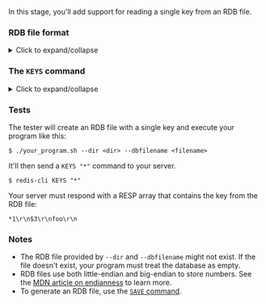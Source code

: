 In this stage, you'll add support for reading a single key from an RDB file.

### RDB file format

<details>
  <summary>Click to expand/collapse</summary>
#### RDB file format overview

Here are the different sections of the RDB file, in order:

1.  Header section
2.  Metadata section
3.  Database section
4.  End of file section

RDB files use special encodings to store different types of data. The ones relevant to this stage are "size encoding" and "string encoding." These are explained near the end of this page.

The following breakdown of the RDB file format is based on [Redis RDB File Format](https://rdb.fnordig.de/file_format.html) by Jan-Erik Rediger. We’ve only included the parts that are relevant to this stage.

#### Header section

RDB files begin with a header section, which looks something like this:
```
52 45 44 49 53 30 30 31 31  // Magic string + version number (ASCII): "REDIS0011".
```

The header contains the magic string `REDIS`, followed by a four-character RDB version number. In this challenge, the test RDB files all use version 11. So, the header is always `REDIS0011`.

#### Metadata section

Next is the metadata section. It contains zero or more "metadata subsections," which each specify a single metadata attribute. Here's an example of a metadata subsection that specifies `redis-ver`:
```
FA                             // Indicates the start of a metadata subsection.
09 72 65 64 69 73 2D 76 65 72  // The name of the metadata attribute (string encoded): "redis-ver".
06 36 2E 30 2E 31 36           // The value of the metadata attribute (string encoded): "6.0.16".
```

The metadata name and value are always string encoded.

#### Database section

Next is the database section. It contains zero or more "database subsections," which each describe a single database. Here's an example of a database subsection:
```
FE                       // Indicates the start of a database subsection.
00                       /* The index of the database (size encoded).
                            Here, the index is 0. */

FB                       // Indicates that hash table size information follows.
03                       /* The size of the hash table that stores the keys and values (size encoded).
                            Here, the total key-value hash table size is 3. */
02                       /* The size of the hash table that stores the expires of the keys (size encoded).
                            Here, the number of keys with an expiry is 2. */
```

```
00                       /* The 1-byte flag that specifies the value’s type and encoding.
                            Here, the flag is 0, which means "string." */
06 66 6F 6F 62 61 72     // The name of the key (string encoded). Here, it's "foobar".
06 62 61 7A 71 75 78     // The value (string encoded). Here, it's "bazqux".
```

```
FC                       /* Indicates that this key ("foo") has an expire,
                            and that the expire timestamp is expressed in milliseconds. */
15 72 E7 07 8F 01 00 00  /* The expire timestamp, expressed in Unix time,
                            stored as an 8-byte unsigned long, in little-endian (read right-to-left).
                            Here, the expire timestamp is 1713824559637. */
00                       // Value type is string.
03 66 6F 6F              // Key name is "foo".
03 62 61 72              // Value is "bar".
```

```
FD                       /* Indicates that this key ("baz") has an expire,
                            and that the expire timestamp is expressed in seconds. */
52 ED 2A 66              /* The expire timestamp, expressed in Unix time,
                            stored as an 4-byte unsigned integer, in little-endian (read right-to-left).
                            Here, the expire timestamp is 1714089298. */
00                       // Value type is string.
03 62 61 7A              // Key name is "baz".
03 71 75 78              // Value is "qux".
```

Here's a more formal description of how each key-value pair is stored:

1. Optional expire information (one of the following):
    * Timestamp in seconds:
          1.  `FD`
          2.  Expire timestamp in seconds (4-byte unsigned integer)
    * Timestamp in milliseconds:
          1.  `FC`
          2.  Expire timestamp in milliseconds (8-byte unsigned long)
2. Value type (1-byte flag)
3. Key (string encoded)
4. Value (encoding depends on value type)

#### End of file section

This section marks the end of the file. It looks something like this:
```
FF                       /* Indicates that the file is ending,
                            and that the checksum follows. */
89 3b b7 4e f8 0f 77 19  // An 8-byte CRC64 checksum of the entire file.
```

#### Length encoding

Length-encoded values specify the length or size of something. Here are some examples:
- The database indexes and hash table sizes are length encoded.
- String encoding begins with a length-encoded value that specifies the number of characters in the string.
- List encoding begins with a length-encoded value that specifies the number of elements in the list.

The first (most significant) two bits of a length-encoded value indicate how the value should be parsed. Here's a guide (bits are shown in both hexadecimal and binary):
```
/* If the first two bits are 0b00:
   The length is the remaining 6 bits of the byte.
   In this example, the length is 10: */
0A
00001010

/* If the first two bits are 0b01:
   The length is the next 14 bits
   (remaining 6 bits in the first byte, combined with the next byte),
   in big-endian (read left-to-right).
   In this example, the length is 700: */
42 BC
01000010 10111100

/* If the first two bits are 0b10:
   Ignore the remaining 6 bits of the first byte.
   The length is the next 4 bytes, in big-endian (read left-to-right).
   In this example, the length is 17000: */
80 00 00 42 68
10000000 00000000 00000000 01000010 01101000

/* If the first two bits are 0b11:
   The remaining 6 bits specify a type of string encoding.
   See string encoding section. */
```

#### String encoding

A string-encoded value consists of two parts:
1.  The size of the string (size encoded).
2.  The string.

Here's an example:
```
/* The 0x0D size specifies that the string is 13 characters long.
   The remaining characters spell out "Hello, World!". */
0D 48 65 6C 6C 6F 2C 20 57 6F 72 6C 64 21
```

For sizes that begin with `0b11`, the remaining 6 bits indicate a type of string format:
```
/* The 0xC0 size indicates the string is an 8-bit integer.
   In this example, the string is "123". */
C0 7B

/* The 0xC1 size indicates the string is a 16-bit integer.
   The remaining bytes are in little-endian (read right-to-left).
   In this example, the string is "12345". */
C1 39 30

/* The 0xC2 size indicates the string is a 32-bit integer.
   The remaining bytes are in little-endian (read right-to-left),
   In this example, the string is "1234567". */
C2 87 D6 12 00

/* The 0xC3 size indicates that the string is compressed with the LZF algorithm.
   You will not encounter LZF-compressed strings in this challenge. */
C3 ...
```
</details>


### The `KEYS` command
<details>
  <summary>Click to expand/collapse</summary>

The [`KEYS command`](https://redis.io/docs/latest/commands/keys/) returns all the keys that match a given pattern, as a RESP array:
```
$ redis-cli SET foo bar
OK
$ redis-cli SET baz qux
OK
$ redis-cli KEYS "f*"
1) "foo"
```

When the pattern is `*`, the command returns all the keys in the database:
```
$ redis-cli KEYS "*"
1) "baz"
2) "foo"
```

In this stage, you must add support for the `KEYS` command. However, you only need to support the `*` pattern.
</details>

### Tests

The tester will create an RDB file with a single key and execute your program like this:
```
$ ./your_program.sh --dir <dir> --dbfilename <filename>
```

It'll then send a `KEYS "*"` command to your server.
```
$ redis-cli KEYS "*"
```

Your server must respond with a RESP array that contains the key from the RDB file:
```
*1\r\n$3\r\nfoo\r\n
```

### Notes

- The RDB file provided by `--dir` and `--dbfilename` might not exist. If the file doesn't exist, your program must treat the database as empty.
- RDB files use both little-endian and big-endian to store numbers. See the [MDN article on endianness](https://developer.mozilla.org/en-US/docs/Glossary/Endianness) to learn more.
- To generate an RDB file, use the [`SAVE` command](https://redis.io/docs/latest/commands/save/).
